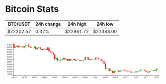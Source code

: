 # Bitcoin Stats

BTC/USDT|24h change|24h high|24h low|
|---|---|---|---|
|$22202.57|0.37%|$22961.72|$21388.00|

<img src="./chart.svg">
